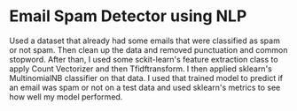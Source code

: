 # Email Spam Detector using NLP

Used a dataset that already had some emails that were classified as spam or not spam. Then clean up the data and removed punctuation and common stopword. After than, I used some sckit-learn's feature extraction class to apply Count Vectorizer and then Tfidftransform. I then applied sklearn's MultinomialNB classifier on that data. I used that trained model to predict if an email was spam or not on a test data and used sklearn's metrics to see how well my model performed.
